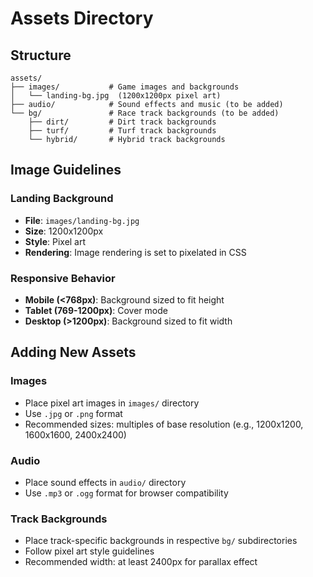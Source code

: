 # Assets Directory

## Structure

```
assets/
├── images/           # Game images and backgrounds
│   └── landing-bg.jpg  (1200x1200px pixel art)
├── audio/            # Sound effects and music (to be added)
└── bg/               # Race track backgrounds (to be added)
    ├── dirt/         # Dirt track backgrounds
    ├── turf/         # Turf track backgrounds
    └── hybrid/       # Hybrid track backgrounds
```

## Image Guidelines

### Landing Background

- **File**: `images/landing-bg.jpg`
- **Size**: 1200x1200px
- **Style**: Pixel art
- **Rendering**: Image rendering is set to pixelated in CSS

### Responsive Behavior

- **Mobile (<768px)**: Background sized to fit height
- **Tablet (769-1200px)**: Cover mode
- **Desktop (>1200px)**: Background sized to fit width

## Adding New Assets

### Images

- Place pixel art images in `images/` directory
- Use `.jpg` or `.png` format
- Recommended sizes: multiples of base resolution (e.g., 1200x1200, 1600x1600, 2400x2400)

### Audio

- Place sound effects in `audio/` directory
- Use `.mp3` or `.ogg` format for browser compatibility

### Track Backgrounds

- Place track-specific backgrounds in respective `bg/` subdirectories
- Follow pixel art style guidelines
- Recommended width: at least 2400px for parallax effect
